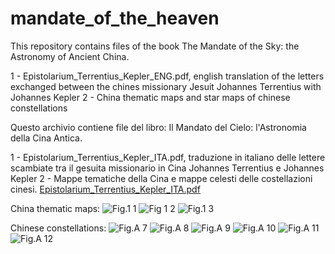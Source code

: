 # mandate_of_the_heaven
This repository contains files of the book The Mandate of the Sky: the Astronomy of Ancient China.

1 - Epistolarium_Terrentius_Kepler_ENG.pdf, english translation of the letters exchanged between the chines missionary Jesuit Johannes Terrentius with Johannes Kepler
2 - China thematic maps and star maps of chinese constellations

Questo archivio contiene file del libro: Il Mandato del Cielo: l'Astronomia della Cina Antica.

1 - Epistolarium_Terrentius_Kepler_ITA.pdf, traduzione in italiano delle lettere scambiate tra il gesuita missionario in Cina Johannes Terrentius e Johannes Kepler
2 - Mappe tematiche della Cina e mappe celesti delle costellazioni cinesi.
[Epistolarium_Terrentius_Kepler_ITA.pdf](https://github.com/user-attachments/files/18380096/Epistolarium_Terrentius_Kepler_ITA.pdf)

China thematic maps:
![Fig.1 1](https://github.com/user-attachments/assets/ffc4381f-ffeb-458c-b55e-abc6ed2bd4cf)
![Fig 1 2](https://github.com/user-attachments/assets/1b66a67b-5737-43ac-a83c-70fff5b09a4e)
![Fig.1 3](https://github.com/user-attachments/assets/20817c9f-206e-48ee-8ee9-15b6aca1bbc8)

Chinese constellations:
![Fig.A 7](https://github.com/user-attachments/assets/4217af67-a5db-4c9b-89c2-df8f72cf7126)
![Fig.A 8](https://github.com/user-attachments/assets/f7ba0733-10b4-4667-b422-5c16ce947f1e)
![Fig.A 9](https://github.com/user-attachments/assets/eceaa73f-a2a3-40a2-b185-c1b95b143833)
![Fig.A 10](https://github.com/user-attachments/assets/99da8948-8450-46db-b44b-116b4f75f066)
![Fig.A 11](https://github.com/user-attachments/assets/4c59e9e4-4524-4481-ad83-139633c4af44)
![Fig.A 12](https://github.com/user-attachments/assets/38bd1688-0844-4415-8bb2-25ede63745d3)


